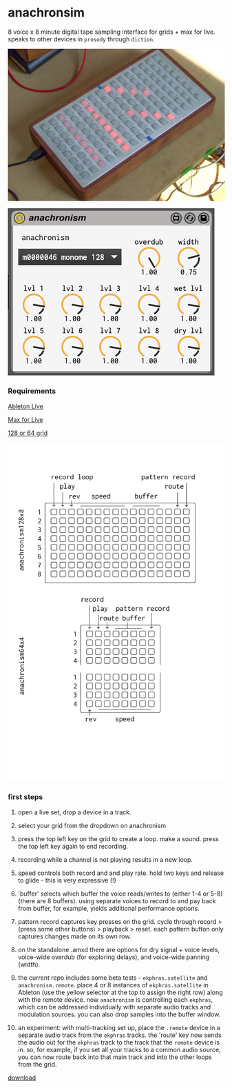 # anachronsim

8 voice x 8 minute digital tape sampling interface for grids + max for live. speaks to other devices in `prosody` through `diction`.

![pic](grid.jpg)

![ss](ss.png)

### Requirements

[Ableton Live](https://www.ableton.com/en/live/)

[Max for Live](https://www.ableton.com/en/live/max-for-live/)

[128 or 64 grid](https://monome.org/)

![docs](docs.png)

### first steps

1.  open a live set, drop a device in a track.

2.  select your grid from the dropdown on anachronism

3.  press the top left key on the grid to create a loop. make a sound. press the top left key again to end recording.

4. recording while a channel is not playing results in a new loop.

5. speed controls both record and and play rate. hold two keys and release to glide - this is very expressive (!)

6. 'buffer' selects which buffer the voice reads/writes to (either 1-4 or 5-8) (there are 8 buffers). using separate voices to record to and pay back from buffer, for example, yields additional performance options.

7. pattern record captures key presses on the grid. cycle through record > (press some other buttons) > playback > reset. each pattern button only captures changes made on its own row.

8. on the standalone .amxd there are options for dry signal + voice levels, voice-wide overdub (for exploring delays), and voice-wide panning (width).

9. the current repo includes some beta tests - `ekphras.satellite` and `anachronism.remote`. place 4 or 8 instances of `ekphras.satellite` in Ableton (use the yellow selector at the top to assign the right row) along with the remote device. now `anachronism` is controlling each `ekphras`, which can be addressed individually with separate audio tracks and modulation sources. you can also drop samples into the buffer window.

10. an experiment: with multi-tracking set up, place the `.remote` device in a separate audio track from the `ekphras` tracks. the 'route' key now sends the audio out for the `ekphras` track to the track that the `remote` device is in. so, for example, if you set all your tracks to a common audio source, you can now route back into that main track and into the other loops from the grid.

[download](https://github.com/AndrewShike/anaphora/anachronsim/master.zip)
